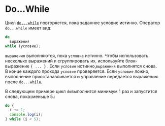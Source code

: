 # Do...While

Цикл [`do...while`](https://developer.mozilla.org/ru/docs/Web/JavaScript/Reference/Statements/do...while) повторяется, пока заданное условие истинно. Оператор `do...while` имеет вид:

```javascript
do
  выражения
while (условие);
```

`выражения` выполняются, пока `условие` истинно. Чтобы использовать несколько выражений и сгруппировать их, используйте блок-выражение `{ ... }.` Если `условие` истинно,`выражения` выполнятся снова. В конце каждого прохода `условие` проверяется. Если `условие` ложно, выполнение приостанавливается и управление передается выражению после `do...while`.

В следующем примере цикл `do`выполнится минимум 1 раз и запустится снова, пока`i`меньше 5.:

```javascript
do {
  i += 1;
  console.log(i);
} while (i < 5);
```

